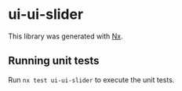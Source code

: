 # ui-ui-slider

This library was generated with [Nx](https://nx.dev).

## Running unit tests

Run `nx test ui-ui-slider` to execute the unit tests.
